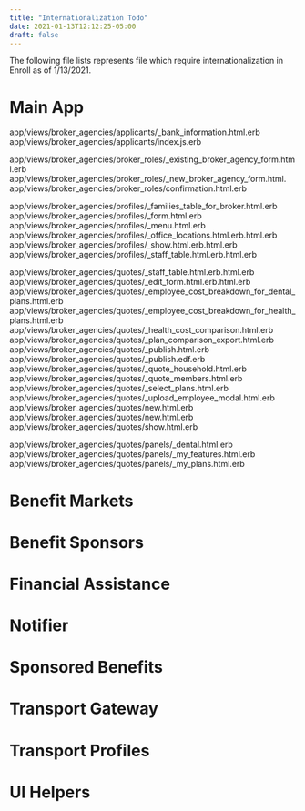```yaml
---
title: "Internationalization Todo"
date: 2021-01-13T12:12:25-05:00
draft: false
---
```


The following file lists represents file which require internationalization in Enroll as of 1/13/2021. 


# Main App

app/views/broker_agencies/applicants/_bank_information.html.erb
app/views/broker_agencies/applicants/index.js.erb

app/views/broker_agencies/broker_roles/_existing_broker_agency_form.html.erb
app/views/broker_agencies/broker_roles/_new_broker_agency_form.html.
app/views/broker_agencies/broker_roles/confirmation.html.erb

app/views/broker_agencies/profiles/_families_table_for_broker.html.erb
app/views/broker_agencies/profiles/_form.html.erb
app/views/broker_agencies/profiles/_menu.html.erb
app/views/broker_agencies/profiles/_office_locations.html.erb.html.erb
app/views/broker_agencies/profiles/_show.html.erb.html.erb
app/views/broker_agencies/profiles/_staff_table.html.erb.html.erb

app/views/broker_agencies/quotes/_staff_table.html.erb.html.erb
app/views/broker_agencies/quotes/_edit_form.html.erb.html.erb
app/views/broker_agencies/quotes/_employee_cost_breakdown_for_dental_plans.html.erb
app/views/broker_agencies/quotes/_employee_cost_breakdown_for_health_plans.html.erb
app/views/broker_agencies/quotes/_health_cost_comparison.html.erb
app/views/broker_agencies/quotes/_plan_comparison_export.html.erb
app/views/broker_agencies/quotes/_publish.html.erb
app/views/broker_agencies/quotes/_publish.edf.erb
app/views/broker_agencies/quotes/_quote_household.html.erb
app/views/broker_agencies/quotes/_quote_members.html.erb
app/views/broker_agencies/quotes/_select_plans.html.erb
app/views/broker_agencies/quotes/_upload_employee_modal.html.erb
app/views/broker_agencies/quotes/new.html.erb
app/views/broker_agencies/quotes/new.html.erb
app/views/broker_agencies/quotes/show.html.erb


app/views/broker_agencies/quotes/panels/_dental.html.erb
app/views/broker_agencies/quotes/panels/_my_features.html.erb
app/views/broker_agencies/quotes/panels/_my_plans.html.erb


# Benefit Markets

# Benefit Sponsors

# Financial Assistance

# Notifier

# Sponsored Benefits

# Transport Gateway

# Transport Profiles

# UI Helpers